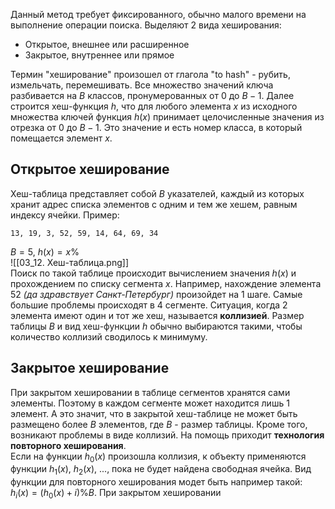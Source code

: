 Данный метод требует фиксированного, обычно малого времени на выполнение операции поиска. Выделяют 2 вида хеширования:
- Открытое, внешнее или расширенное
- Закрытое, внутреннее или прямое
  
Термин "хеширование" произошел от глагола "to hash" - рубить, измельчать, перемешивать. Все множество значений ключа разбивается на $B$ классов, пронумерованных от $0$ до $B-1$. Далее строится хеш-функция $h$, что для любого элемента $x$ из исходного множества ключей функция $h(x)$ принимает целочисленные значения из отрезка от $0$ до $B-1$. Это значение и есть номер класса, в который помещается элемент $x$.
## Открытое хеширование
Хеш-таблица представляет собой $B$ указателей, каждый из которых хранит адрес списка элементов с одним и тем же хешем, равным индексу ячейки. 
Пример:  
```
13, 19, 3, 52, 59, 14, 64, 69, 34
```
$B = 5$, $h(x) = x\%$  
![[03_12. Хеш-таблица.png]]  
Поиск по такой таблице происходит вычислением значения $h(x)$ и прохождением по списку сегмента $x$. Например, нахождение элемента 52 *(да здравствует Санкт-Петербург)* произойдет на 1 шаге. Самые большие проблемы происходят в 4 сегменте. Ситуация, когда 2 элемента имеют один и тот же хеш, называется **коллизией**. Размер таблицы $B$ и вид хеш-функции $h$ обычно выбираются такими, чтобы количество коллизий сводилось к минимуму. 
## Закрытое хеширование
При закрытом хешировании в таблице сегментов хранятся сами элементы. Поэтому в каждом сегменте может находится лишь 1 элемент. А это значит, что в закрытой хеш-таблице не может быть размещено более $B$ элементов, где $B$ - размер таблицы. Кроме того, возникают проблемы в виде коллизий. На помощь приходит **технология повторного хеширования**.  
Если на функции $h_0(x)$ произошла коллизия, к объекту применяются функции $h_1(x)$, $h_2(x)$, ..., пока не будет найдена свободная ячейка. Вид функции для повторного хеширования модет быть например такой: $h_i(x)=(h_0(x)+i)\%B$. При закрытом хешировании